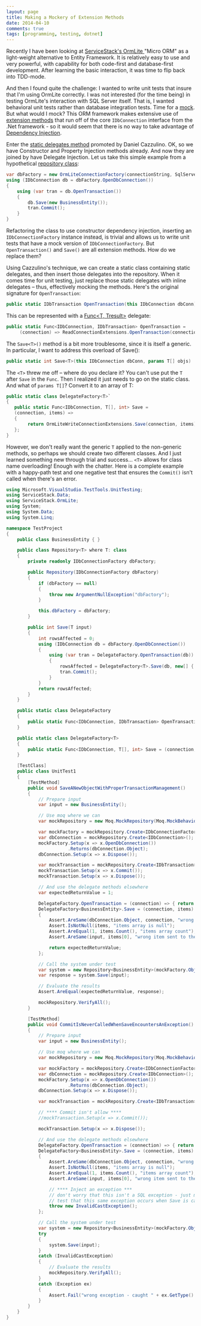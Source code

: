 ```yaml
---
layout: page
title: Making a Mockery of Extension Methods
date: 2014-04-10
comments: true
tags: [programming, testing, dotnet]
---
```


Recently I have been looking at [ServiceStack's OrmLite ](https://github.com/ServiceStack/ServiceStack.OrmLite) "Micro ORM" as a light-weight alternative to Entity Framework. It is relatively easy to use and very powerful, with capability for both code-first and database-first development. After learning the basic interaction, it was time to flip back into TDD-mode.

And then I found quite the challenge: I wanted to write unit tests that insure that I'm using OrmLite correctly. I was not interested (for the time being) in testing OrmLite's interaction with SQL Server itself. That is, I wanted behavioral unit tests rather than database integration tests.  Time for a [mock](http://martinfowler.com/articles/mocksArentStubs.html). But what would I mock? This ORM framework makes extensive use of [extension methods](http://msdn.microsoft.com/en-us/library/bb383977.aspx) that run off of the core `IDbConnection` interface from the .Net framework - so it would seem that there is no way to take advantage of [Dependency Injection](http://msdn.microsoft.com/en-us/magazine/cc163739.aspx).

Enter the [static delegates method](http://blogs.clariusconsulting.net/kzu/how-to-mock-extension-methods/) promoted by Daniel Cazzulino. OK, so we have Constructor and Property Injection methods already. And now they are joined by have Delegate Injection. Let us take this simple example from a hypothetical [repository class](http://martinfowler.com/eaaCatalog/repository.html):

```csharp
var dbFactory = new OrmLiteConnectionFactory(connectionString, SqlServerDialect.Provider);
using (IDbConnection db = dbFactory.OpenDbConnection())
{
    using (var tran = db.OpenTransaction())
    {
        db.Save(new BusinessEntity());
        tran.Commit();
    }
}
```

Refactoring the class to use constructor dependency injection, inserting an `IDbConnectionFactory` instance instead, is trivial and allows us to write unit tests that have a mock version of `IDbConnectionFactory`. But  `OpenTransaction()` and `Save()` are all extension methods. How do we replace them?

Using Cazzulino's technique, we can create a static class containing static delegates, and then insert those delegates into the repository. When it comes time for unit testing, just replace those static delegates with inline delegates – thus, effectively mocking the methods. Here's the original signature for `OpenTransaction`:

```csharp
public static IDbTransaction OpenTransaction(this IDbConnection dbConn)
```

This can be represented with a <a href="http://msdn.microsoft.com/en-us/library/bb549151%28v=vs.110%29.aspx">Func<T, Tresult></a> delegate:

```csharp
public static Func<IDbConnection, IDbTransaction> OpenTransaction =
     (connection) => ReadConnectionExtensions.OpenTransaction(connection);
```

The `Save<T>()` method is a bit more troublesome, since it is itself a generic. In particular, I want to address this overload of Save():

```csharp
public static int Save<T>(this IDbConnection dbConn, params T[] objs)
```

The `<T>` threw me off – where do you declare it? You can't use put the `T` after `Save` in the `Func`. Then I realized it just needs to go on the static class. And what of `params T[]`? Convert it to an array of T:

```csharp
public static class DelegateFactory<T>`
{
   public static Func<IDbConnection, T[], int> Save =
   (connection, items) =>
   {
        return OrmLiteWriteConnectionExtensions.Save(connection, items);
   };
}
```

However, we don't really want the generic `T` applied to the non-generic methods, so perhaps we should create two different classes. And I just learned something new through trial and success… `<T>` allows for class name overloading!  Enough with the chatter. Here is a complete example with a happy-path test and one negative test that ensures the `Commit()` isn't called when there's an error.

```csharp
using Microsoft.VisualStudio.TestTools.UnitTesting;
using ServiceStack.Data;
using ServiceStack.OrmLite;
using System;
using System.Data;
using System.Linq;

namespace TestProject
{
    public class BusinessEntity { }

    public class Repository<T> where T: class
    {
        private readonly IDbConnectionFactory dbFactory;

        public Repository(IDbConnectionFactory dbFactory)
        {
            if (dbFactory == null)
            {
                throw new ArgumentNullException("dbFactory");
            }

            this.dbFactory = dbFactory;
        }

        public int Save(T input)
        {
            int rowsAffected = 0;
            using (IDbConnection db = dbFactory.OpenDbConnection())
            {
                using (var tran = DelegateFactory.OpenTransaction(db))
                {
                    rowsAffected = DelegateFactory<T>.Save(db, new[] { input });
                    tran.Commit();
                }
            }
            return rowsAffected;
        }
    }

    public static class DelegateFactory
    {
        public static Func<IDbConnection, IDbTransaction> OpenTransaction = (connection) => { return ReadConnectionExtensions.OpenTransaction(connection); };
    }

    public static class DelegateFactory<T>
    {
        public static Func<IDbConnection, T[], int> Save = (connection, items) => { return OrmLiteWriteConnectionExtensions.Save(connection, items); };
    }

    [TestClass]
    public class UnitTest1
    {
        [TestMethod]
        public void SaveANewObjectWithProperTransactionManagement()
        {
            // Prepare input
            var input = new BusinessEntity();

            // Use moq where we can
            var mockRepository = new Moq.MockRepository(Moq.MockBehavior.Strict);

            var mockFactory = mockRepository.Create<IDbConnectionFactory>();
            var dbConnection = mockRepository.Create<IDbConnection>();
            mockFactory.Setup(x => x.OpenDbConnection())
                       .Returns(dbConnection.Object);
            dbConnection.Setup(x => x.Dispose());

            var mockTransaction = mockRepository.Create<IDbTransaction>();
            mockTransaction.Setup(x => x.Commit());
            mockTransaction.Setup(x => x.Dispose());

            // And use the delegate methods elsewhere
            var expectedReturnValue = 1;

            DelegateFactory.OpenTransaction = (connection) => { return mockTransaction.Object; };
            DelegateFactory<BusinessEntity>.Save = (connection, items) =>
            {
                Assert.AreSame(dbConnection.Object, connection, "wrong connection object used for Save");
                Assert.IsNotNull(items, "items array is null");
                Assert.AreEqual(1, items.Count(), "items array count");
                Assert.AreSame(input, items[0], "wrong item sent to the Save comand");

                return expectedReturnValue;
            };

            // Call the system under test
            var system = new Repository<BusinessEntity>(mockFactory.Object);
            var response = system.Save(input);

            // Evaluate the results
            Assert.AreEqual(expectedReturnValue, response);

            mockRepository.VerifyAll();
        }

        [TestMethod]
        public void CommitIsNeverCalledWhenSaveEncountersAnException()
        {
            // Prepare input
            var input = new BusinessEntity();

            // Use moq where we can
            var mockRepository = new Moq.MockRepository(Moq.MockBehavior.Strict);

            var mockFactory = mockRepository.Create<IDbConnectionFactory>();
            var dbConnection = mockRepository.Create<IDbConnection>();
            mockFactory.Setup(x => x.OpenDbConnection())
                       .Returns(dbConnection.Object);
            dbConnection.Setup(x => x.Dispose());

            var mockTransaction = mockRepository.Create<IDbTransaction>();

            // **** Commit isn't allow ****
            //mockTransaction.Setup(x => x.Commit());

            mockTransaction.Setup(x => x.Dispose());

            // And use the delegate methods elsewhere
            DelegateFactory.OpenTransaction = (connection) => { return mockTransaction.Object; };
            DelegateFactory<BusinessEntity>.Save = (connection, items) =>
            {
                Assert.AreSame(dbConnection.Object, connection, "wrong connection object used for Save");
                Assert.IsNotNull(items, "items array is null");
                Assert.AreEqual(1, items.Count(), "items array count");
                Assert.AreSame(input, items[0], "wrong item sent to the Save command");

                // **** Inject an exception ***
                // don't worry that this isn't a SQL exception - just make sure to
                // test that this same exception occurs when Save is called
                throw new InvalidCastException();
            };

            // Call the system under test
            var system = new Repository<BusinessEntity>(mockFactory.Object);
            try
            {
                system.Save(input);
            }
            catch (InvalidCastException)
            {
                // Evaluate the results
                mockRepository.VerifyAll();
            }
            catch (Exception ex)
            {
                Assert.Fail("wrong exception - caught " + ex.GetType().ToString());
            }
        }
    }
}
```
